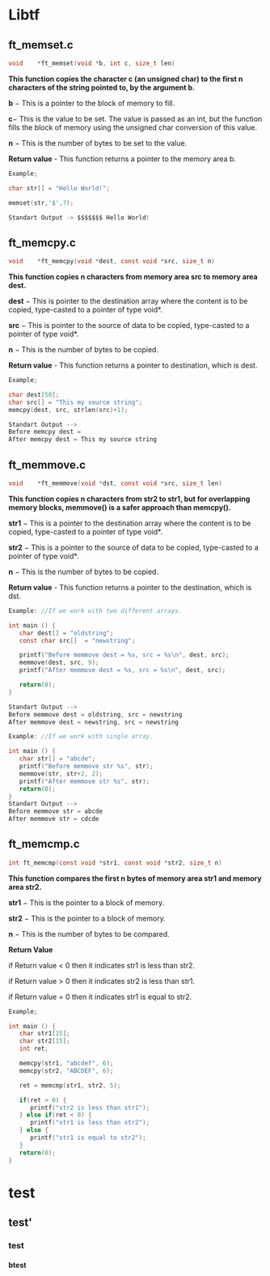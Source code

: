 # Libtf

## ft_memset.c
```c
void	*ft_memset(void *b, int c, size_t len)
```

  **This function copies the character c (an unsigned char) to the first n characters of the string pointed to, by the argument b.**
  
  **b** − This is a pointer to the block of memory to fill.
  
  **c**− This is the value to be set. The value is passed as an int, but the function fills the block of memory using the unsigned char conversion of this value.
  
  **n** − This is the number of bytes to be set to the value.
  
  **Return value** - This function returns a pointer to the memory area b.
  ```c
  Example;
  
  char str[] = "Hello World!";
  
  memset(str,'$',7);

Standart Output -> $$$$$$$ Hello World!
``` 
## ft_memcpy.c
```c
void	*ft_memcpy(void *dest, const void *src, size_t n)
```

 **This function copies n characters from memory area src to memory area dest.**
 
 **dest** − This is pointer to the destination array where the content is to be copied, type-casted to a pointer of type void*.
 
 **src** − This is pointer to the source of data to be copied, type-casted to a pointer of type void*.
 
**n** − This is the number of bytes to be copied.

 **Return value** - This function returns a pointer to destination, which is dest.
```c
Example;

char dest[50];
char src[] = "This my source string";
memcpy(dest, src, strlen(src)+1);

Standart Output -->
Before memcpy dest = 
After memcpy dest = This my source string
```
## ft_memmove.c

```c
void	*ft_memmove(void *dst, const void *src, size_t len)
```
**This function  copies n characters from str2 to str1, but for overlapping memory blocks, memmove() is a safer approach than memcpy().**

**str1** − This is a pointer to the destination array where the content is to be copied, type-casted to a pointer of type void*.

**str2** − This is a pointer to the source of data to be copied, type-casted to a pointer of type void*.

**n** − This is the number of bytes to be copied.

**Return value** - This function returns a pointer to the destination, which is dst.
```c
Example: //If we work with two different arrays. 

int main () {
   char dest[] = "oldstring";
   const char src[]  = "newstring";

   printf("Before memmove dest = %s, src = %s\n", dest, src);
   memmove(dest, src, 9);
   printf("After memmove dest = %s, src = %s\n", dest, src);

   return(0);
}

Standart Output -->
Before memmove dest = oldstring, src = newstring
After memmove dest = newstring, src = newstring
```
```c
Example: //If we work with single array. 

int main () {
   char str[] = "abcde";
   printf("Before memmove str %s", str);
   memmove(str, str+2, 2);
   printf("After memmove str %s", str);
   return(0);
}
Standart Output -->
Before memmove str = abcde
After memmove str = cdcde
```
## ft_memcmp.c

```c
int ft_memcmp(const void *str1, const void *str2, size_t n)
```
**This function compares the first n bytes of memory area str1 and memory area str2.**

**str1** − This is the pointer to a block of memory.

**str2** − This is the pointer to a block of memory.

**n** − This is the number of bytes to be compared.

**Return Value**

if Return value < 0 then it indicates str1 is less than str2.

if Return value > 0 then it indicates str2 is less than str1.

if Return value = 0 then it indicates str1 is equal to str2.

```c
Example;

int main () {
   char str1[15];
   char str2[15];
   int ret;

   memcpy(str1, "abcdef", 6);
   memcpy(str2, "ABCDEF", 6);

   ret = memcmp(str1, str2, 5);

   if(ret > 0) {
      printf("str2 is less than str1");
   } else if(ret < 0) {
      printf("str1 is less than str2");
   } else {
      printf("str1 is equal to str2");
   }
   return(0);
}
```

# test
## test'
### test
#### btest

 
